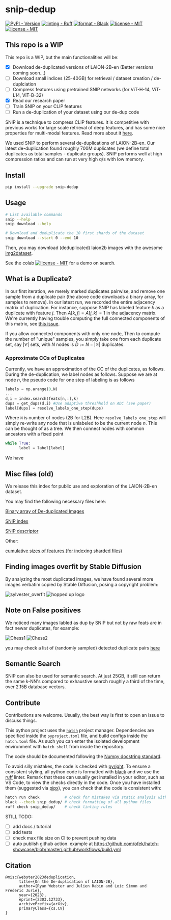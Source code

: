 # snip-dedup

[![PyPI - Version](https://img.shields.io/pypi/v/snip-dedup.svg?logo=pypi&label=PyPI&logoColor=gold)](https://pypi.org/project/snip-dedup/)
[![linting - Ruff](https://img.shields.io/endpoint?url=https://raw.githubusercontent.com/charliermarsh/ruff/main/assets/badge/v0.json)](https://github.com/charliermarsh/ruff)
[![format - Black](https://img.shields.io/badge/code%20style-black-000000.svg)](https://github.com/psf/black)
[![license - MIT](https://img.shields.io/badge/license-MIT-9400d3.svg)](https://spdx.org/licenses/)
[![license - MIT](https://colab.research.google.com/assets/colab-badge.svg)](https://colab.research.google.com/drive/1nKccWcCz566qDg3AohTV-zjBn7u_INnG?usp=sharing)

## This repo is a WIP

This repo is a WIP, but the main functionalities will be:

- [x] Download de-duplicated versions of LAION-2B-en (Better versions coming soon...)
- [ ] Download small indices (25-40GB) for retrieval / dataset creation / de-duplciation
- [ ] Compress features using pretrained SNIP networks (for ViT-H-14, ViT-L14, ViT-B-32)
- [x] Read our research paper
- [ ] Train SNIP on your CLIP features
- [ ] Run a de-duplication of your dataset using our de-dup code

SNIP is a technique to compress CLIP features. It is competitive with previous works for large scale retrieval of deep features, and has some nice properties for multi-modal features. Read more about it [here](https://arxiv.org/abs/2303.12733). 

We used SNIP to perform several de-duplications of LAION-2B-en. Our latest de-duplication found roughly 700M duplicates (we define total duplicates as total samples - duplicate groups). SNIP performs well at high compression ratios and can run at very high q/s with low memory.

## Install

```sh
pip install --upgrade snip-dedup
```

## Usage

```sh
# List available commands
snip --help
snip download --help

# Download and deduplicate the 10 first shards of the dataset
snip download --start 0 --end 10
```

Then, you may download (deduplicated) laion2b images with the awesome [img2dataset](https://github.com/rom1504/img2dataset).

See the colab [![license - MIT](https://colab.research.google.com/assets/colab-badge.svg)](https://colab.research.google.com/drive/1nKccWcCz566qDg3AohTV-zjBn7u_INnG?usp=sharing) for a demo on search.

## What is a Duplicate?

In our first iteration, we merely marked duplicates pairwise, and remove one sample from a duplicate pair (the above code downloads a binary array, for samples to remove). In our latest run, we recorded the entire adjacency matrix of duplication. For instance, suppose SNIP has labeled feature $k$ as a duplicate with feature $j$. Then $A[k,j] = A[j,k] = 1$ in the adjacency matrix. We're currently having trouble computing the full connected components of this matrix, see [this issue](https://github.com/ryanwebster90/snip-dedup/issues/7#issue-1639736690). 

If you allow connected components with only one node, Then to compute the number of "unique" samples, you simply take one from each duplicate set, say $|\mathcal{C}|$ sets, with $N$ nodes is $D := N - |\mathcal{C}|$ duplicates.

### Approximate CCs of Duplicates

Currently, we have an approximation of the CC of the duplicates, as follows. During the de-duplication, we label nodes as follows. Suppose we are at node $n$, the pseudo code for one step of labeling is as follows
```python
labels = np.arange(0,N)
...
d,i = index.search(feats[n,:],k)
dups = get_dups(d,i) #Use adaptive threshhold on ADC (see paper)
label[dups] = resolve_labels_one_step(dups)
```
Where `N` is number of nodes (2B for L2B). Here `resolve_labels_one_step` will simply re-write any node that is unlabeled to be the current node $n$. This can be thought of as a tree. We then connect nodes with common ancestors with a fixed point
```python
while True:
      label = label[label]
```

We have

## Misc files (old)

We release this index for public use and exploration of the LAION-2B-en dataset.

You may find the following necessary files here:

[Binary array of De-duplicated Images](https://drive.google.com/file/d/1RYDylZKaPyaVs5YNwIrGqHU2BewdFwxY/view?usp=sharing)

[SNIP index](https://drive.google.com/file/d/1RYDylZKaPyaVs5YNwIrGqHU2BewdFwxY/view?usp=sharing)

[SNIP descriptor](https://drive.google.com/file/d/1QTA9yWevwPMhvMW8P5mAIBDy42xUpr-m/view?usp=share_link)

Other:

[cumulative sizes of features (for indexing sharded files)](https://drive.google.com/file/d/1OdVt5rjYw55XfMhsQSdqcVOP7lG2qj4W/view?usp=sharing)

## Finding images overfit by Stable Diffusion

By analyzing the most duplicated images, we have found several more images verbatim copied by Stable Diffusion, posing a copyright problem:

![sylvester_overfit](https://user-images.githubusercontent.com/2905865/225423740-e0befaba-cb74-44bf-9a64-f5dd9cbd4c33.jpeg)
![hopped up logo](https://user-images.githubusercontent.com/2905865/225423836-7c64428b-6782-4452-8d29-1628dc192c6c.jpeg)


## Note on False positives
We noticed many images labled as dup by SNIP but not by raw feats are in fact newar duplicates, for example:

![Chess1](https://en.chessok.net/uploads/posts/2017-09/1506718434_knight-on-the-left-1.nc3.jpg)
![Chess2](https://m.media-amazon.com/images/I/51jNRpWUCjL.jpg)

you may check a list of (randomly sampled) detected duplicate pairs [here](https://docs.google.com/spreadsheets/d/1Eq46U3MbTXzNoLCvnHLcw64X3bWE3ZE8zMJVQU9_gCg/edit?usp=sharing)


## Semantic Search

SNIP can also be used for semantic search. At just 25GB, it still can return the same k-NN's compared to exhaustive search roughly a third of the time, over 2.15B database vectors. 

## Contribute

Contributions are welcome.
Usually, the best way is first to open an issue to discuss things.

This python project uses the [`hatch`][hatch] project manager.
Dependencies are specified inside the `pyproject.toml` file, and build configs inside the `hatch.toml` file.
As such you can enter the isolated development environment with `hatch shell` from inside the repository.

The code should be documented following the [Numpy docstring standard][docstring].

To avoid silly mistakes, the code is checked with [pyright][pyright].
To ensure a consistent styling, all python code is formatted with [black][black] and we use the [ruff][ruff] linter.
Remark that these can usually get installed in your editor, such as VS Code, to view the checks directly in the code.
Once you have installed them (suggested via [pipx][pipx]), you can check that the code is consistent with:

```sh
hatch run check           # check for mistakes via static analysis with pyright
black --check snip_dedup/ # check formatting of all python files
ruff check snip_dedup/    # check linting rules
```

STILL TODO:

- [ ] add docs / tutorial
- [ ] add tests
- [ ] check max file size on CI to prevent pushing data
- [ ] auto publish github action. example at https://github.com/ofek/hatch-showcase/blob/master/.github/workflows/build.yml

[hatch]: https://github.com/pypa/hatch
[pyright]: https://github.com/microsoft/pyright
[black]: https://github.com/psf/black
[ruff]: https://github.com/charliermarsh/ruff
[pipx]: https://github.com/pypa/pipx
[docstring]: https://numpydoc.readthedocs.io/en/latest/format.html

## Citation
```
@misc{webster2023deduplication,
      title={On the De-duplication of LAION-2B}, 
      author={Ryan Webster and Julien Rabin and Loic Simon and Frederic Jurie},
      year={2023},
      eprint={2303.12733},
      archivePrefix={arXiv},
      primaryClass={cs.CV}
}
```

